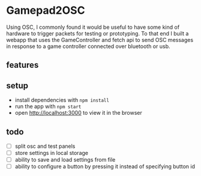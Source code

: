 # Gamepad2OSC
Using OSC, I commonly found it would be useful to have some kind of hardware to trigger packets for testing or prototyping. To that end I built a webapp that uses the GameController and fetch api
to send OSC messages in response to a game controller connected over bluetooth or usb.

## features

## setup

- install dependencies with `npm install`
- run the app with `npm start`
- open [http://localhost:3000](http://localhost:3000) to view it in the browser

## todo
- [ ] split osc and test panels
- [ ] store settings in local storage
- [ ] ability to save and load settings from file
- [ ] ability to configure a button by pressing it instead of specifying button id
